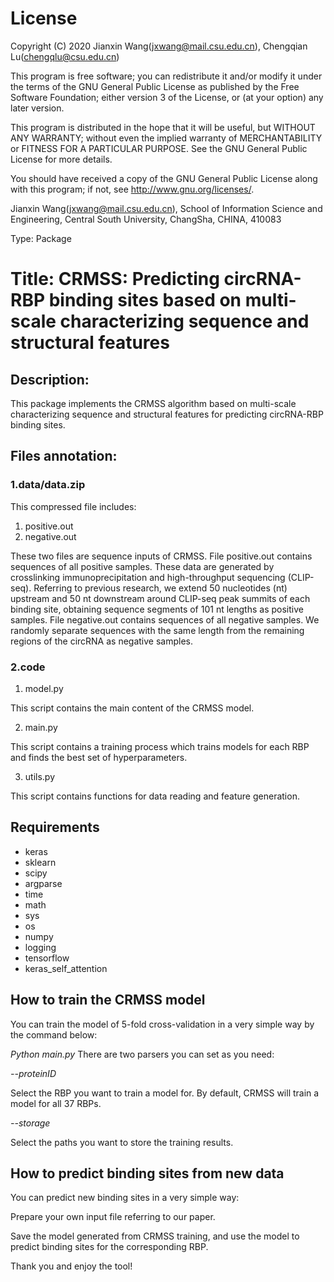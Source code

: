 # License

Copyright (C) 2020 Jianxin Wang(jxwang@mail.csu.edu.cn), Chengqian Lu(chengqlu@csu.edu.cn)

This program is free software; you can redistribute it and/or modify it under the terms of the GNU General Public License as published by the Free Software Foundation; either version 3 of the License, or (at your option) any later version.

This program is distributed in the hope that it will be useful, but WITHOUT ANY WARRANTY; without even the implied warranty of MERCHANTABILITY or FITNESS FOR A PARTICULAR PURPOSE. See the GNU General Public License for more details.

You should have received a copy of the GNU General Public License along with this program; if not, see <http://www.gnu.org/licenses/>.

Jianxin Wang(jxwang@mail.csu.edu.cn), School of Information Science and Engineering, Central South University, ChangSha, CHINA, 410083

Type: Package

# Title: CRMSS: Predicting circRNA-RBP binding sites based on multi-scale characterizing sequence and structural features

## Description: 
This package implements the CRMSS algorithm based on multi-scale characterizing sequence and structural features for predicting circRNA-RBP binding sites.

## Files annotation:
### 1.data/data.zip 
This compressed file includes:
1) positive.out 
2) negative.out 

These two files are sequence inputs of CRMSS. File positive.out contains sequences of all positive samples. These data are generated by crosslinking immunoprecipitation and high-throughput sequencing (CLIP-seq). Referring to previous research, we extend 50 nucleotides (nt) upstream and 50 nt downstream around CLIP-seq peak summits of each binding site, obtaining sequence segments of 101 nt lengths as positive samples. File negative.out contains sequences of all negative samples. We randomly separate sequences with the same length from the remaining regions of the circRNA as negative samples. 

### 2.code
1) model.py

This script contains the main content of the CRMSS model. 

2) main.py

This script contains a training process which trains models for each RBP and finds the best set of hyperparameters. 

3) utils.py

This script contains functions for data reading and feature generation. 


## Requirements
- keras
- sklearn
- scipy
- argparse
- time
- math
- sys
- os
- numpy
- logging
- tensorflow
- keras_self_attention

##  How to train the CRMSS model
You can train the model of 5-fold cross-validation in a very simple way by the command below: 

*Python main.py* 
There are two parsers you can set as you need:

*--proteinID*	

Select the RBP you want to train a model for. By default, CRMSS will train a model for all 37 RBPs.

*--storage*	

Select the paths you want to store the training results.

##  How to predict binding sites from new data
You can predict new binding sites in a very simple way: 

Prepare your own input file referring to our paper. 

Save the model generated from CRMSS training, and use the model to predict binding sites for the corresponding RBP.

Thank you and enjoy the tool!

